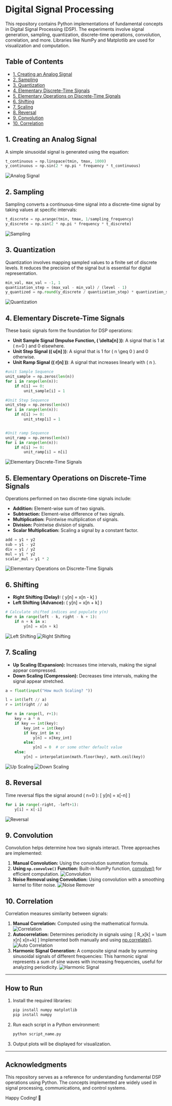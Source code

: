 # Digital Signal Processing

This repository contains Python implementations of fundamental concepts in Digital Signal Processing (DSP). The experiments involve signal generation, sampling, quantization, discrete-time operations, convolution, correlation, and more. Libraries like NumPy and Matplotlib are used for visualization and computation.

## Table of Contents

- [1. Creating an Analog Signal](#1-creating-an-analog-signal)
- [2. Sampling](#2-sampling)
- [3. Quantization](#3-quantization)
- [4. Elementary Discrete-Time Signals](#4-elementary-discrete-time-signals)
- [5. Elementary Operations on Discrete-Time Signals](#5-elementary-operations-on-discrete-time-signals)
- [6. Shifting](#6-shifting)
- [7. Scaling](#7-scaling)
- [8. Reversal](#8-reversal)
- [9. Convolution](#9-convolution)
- [10. Correlation](#10-correlation)

## 1. Creating an Analog Signal

A simple sinusoidal signal is generated using the equation:

```python
t_continuous = np.linspace(tmin, tmax, 1000)
y_continuous = np.sin(2 * np.pi * frequency * t_continuous)
```

![Analog Signal](ScreenShots/01.jpg)

## 2. Sampling

Sampling converts a continuous-time signal into a discrete-time signal by taking values at specific intervals:

```python
t_discrete = np.arange(tmin, tmax, 1/sampling_frequency)
y_discrete = np.sin(2 * np.pi * frequency * t_discrete)
```

![Sampling](ScreenShots/02.jpg)

## 3. Quantization

Quantization involves mapping sampled values to a finite set of discrete levels. It reduces the precision of the signal but is essential for digital representation.

```python
min_val, max_val = -1, 1
quantization_step = (max_val - min_val) / (level - 1)
y_quantized = np.round(y_discrete / quantization_step) * quantization_step
```

![Quantization](ScreenShots/03.jpg)

## 4. Elementary Discrete-Time Signals

These basic signals form the foundation for DSP operations:
- **Unit Sample Signal (Impulse Function, \( \delta[n] \))**: A signal that is 1 at \( n=0 \) and 0 elsewhere.
- **Unit Step Signal (\( u[n] \))**: A signal that is 1 for \( n \geq 0 \) and 0 otherwise.
- **Unit Ramp Signal (\( r[n] \))**: A signal that increases linearly with \( n \).

```python
#unit Sample Sequence
unit_sample = np.zeros(len(n))
for i in range(len(n)):
    if n[i] == 0:
        unit_sample[i] = 1

#Unit Step Sequence
unit_step = np.zeros(len(n))
for i in range(len(n)):
    if n[i] >= 0:
        unit_step[i] = 1


#Unit ramp Sequence
unit_ramp = np.zeros(len(n))
for i in range(len(n)):
    if n[i] >= 0:
        unit_ramp[i] = n[i]
```

![Elementary Discrete-Time Signals](ScreenShots/04.jpg)

## 5. Elementary Operations on Discrete-Time Signals

Operations performed on two discrete-time signals include:
- **Addition:** Element-wise sum of two signals.
- **Subtraction:** Element-wise difference of two signals.
- **Multiplication:** Pointwise multiplication of signals.
- **Division:** Pointwise division of signals.
- **Scalar Multiplication:** Scaling a signal by a constant factor.

```python
add = y1 + y2
sub = y1 - y2
div = y1 / y2
mul = y1 * y2
scalar_mul = y1 * 2
```

![Elementary Operations on Discrete-Time Signals](ScreenShots/05.jpg)

## 6. Shifting

- **Right Shifting (Delay):** \( y[n] = x[n - k] \)
- **Left Shifting (Advance):** \( y[n] = x[n + k] \)

```python
# Calculate shifted indices and populate y(n)
for n in range(left - k, right - k + 1):
    if n + k in x:
        y[n] = x[n + k]
```
![Left Shifting](ScreenShots/06_l.jpg)
![Right Shifting](ScreenShots/06_r.jpg)

## 7. Scaling

- **Up Scaling (Expansion):** Increases time intervals, making the signal appear compressed.
- **Down Scaling (Compression):** Decreases time intervals, making the signal appear stretched.

```python
a = float(input("How much Scaling? "))

l = int(left // a)
r = int(right // a)

for n in range(l, r+1):
    key = a * n
    if key == int(key):
        key_int = int(key)
        if key_int in x:
            y[n] = x[key_int]
        else:
            y[n] = 0  # or some other default value
    else:
        y[n] = interpolation(math.floor(key), math.ceil(key))
```

![Up Scaling](ScreenShots/07_u.jpg)
![Down Scaling](ScreenShots/07_d.jpg)

## 8. Reversal

Time reversal flips the signal around \( n=0 \):
\[ y[n] = x[-n] \]

```python
for i in range(-right, -left+1):
    y[i] = x[-i]
```

![Reversal](ScreenShots/08.jpg)

## 9. Convolution

Convolution helps determine how two signals interact. Three approaches are implemented:
1. **Manual Convolution:** Using the convolution summation formula.
2. **Using `np.convolve()` Function:** Built-in NumPy function, [convolve()](https://numpy.org/doc/2.1/reference/generated/numpy.convolve.html) for efficient computation.
![Convolution](ScreenShots/conv.jpg)
3. **Noise Removal using Convolution:** Using convolution with a smoothing kernel to filter noise.
![Noise Remover](ScreenShots/noiseremover.jpg)

## 10. Correlation

Correlation measures similarity between signals:
1. **Manual Correlation:** Computed using the mathematical formula.
![Correlation](ScreenShots/corr.jpg)
2. **Autocorrelation:** Determines periodicity in signals using:
   \[ R_x[k] = \sum x[n] x[n+k] \]
   Implemented both manually and using [np.correlate()](https://numpy.org/doc/2.1/reference/generated/numpy.correlate.html).
   ![Auto Correlation](ScreenShots/auto.jpg)
3. **Harmonic Signal Generation:** A composite signal made by summing sinusoidal signals of different frequencies:
This harmonic signal represents a sum of sine waves with increasing frequencies, useful for analyzing periodicity.
![Harmonic Signal](ScreenShots/harmonic.jpg)

---

## How to Run

1. Install the required libraries:
   ```bash
   pip install numpy matplotlib
   pip install numpy
   ```
2. Run each script in a Python environment:
   ```bash
   python script_name.py
   ```
3. Output plots will be displayed for visualization.

---

## Acknowledgments

This repository serves as a reference for understanding fundamental DSP operations using Python. The concepts implemented are widely used in signal processing, communications, and control systems.

Happy Coding! 🚀

